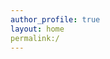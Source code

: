 ```yaml
---
author_profile: true
layout: home
permalink:/
---
```


<!doctype html>

<html lang="en">
<head>
  <meta charset="utf-8">

  <title>Umair Sarwar-Home/title>
  <meta name="umairsarwar" content="personalpage">
  <meta name="umairsarwar" content="Portfolio">


</head>

<body>
  <h1>Home</h1>
</body>
</html>
